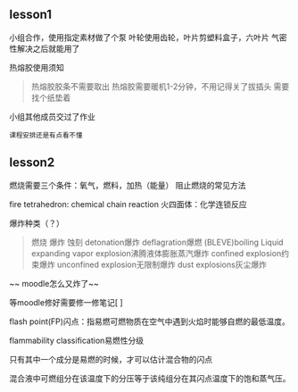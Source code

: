 ## lesson1
小组合作，使用指定素材做了个泵
叶轮使用齿轮，叶片剪塑料盒子，六叶片
气密性解决之后就能用了

热熔胶使用须知
>热熔胶胶条不需要取出
热熔胶需要暖机1-2分钟，不用记得关了拔插头
需要找个纸垫着

小组其他成员交过了作业


```  
课程安排还是有点看不懂
```  

## lesson2
燃烧需要三个条件：氧气，燃料，加热（能量）
阻止燃烧的常见方法

fire tetrahedron: chemical chain reaction
火四面体：化学连锁反应

爆炸种类（？）
>燃烧
爆炸
蚀刻
detonation爆炸
deflagration爆燃
(BLEVE)boiling Liquid expanding vapor explosion沸腾液体膨胀蒸汽爆炸
confined explosion约束爆炸
unconfined explosion无限制爆炸
dust explosions灰尘爆炸

~~  moodle怎么又炸了~~

等moodle修好需要修一修笔记[ ]


flash point(FP)闪点：指易燃可燃物质在空气中遇到火焰时能够自燃的最低温度。

flammability classification易燃性分级

只有其中一个成分是易燃的时候，才可以估计混合物的闪点

混合液中可燃组分在该温度下的分压等于该纯组分在其闪点温度下的饱和蒸气压。
